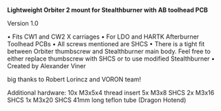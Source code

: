 **Lightweight Orbiter 2 mount for Stealthburner with AB toolhead PCB**

Version 1.0

• Fits CW1 and CW2 X carriages
• For LDO and HARTK Afterburner Toolhead PCBs
• All screws mentioned are SHCS
• There is a tight fit between Orbiter thumbscrew and Stealthburner main body. Feel free to either replace thumbscrew with SHCS or to use modified Stealthburner
• Created by Alexander Viner

big thanks to Robert Lorincz and VORON team!

Additional hardware:
10x M3x5x4 thread insert
5x M3x8 SHCS
2x M3x16 SHCS
1x M3x20 SHCS
41mm long teflon tube (Dragon Hotend)